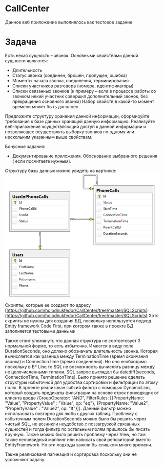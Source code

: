 # CallCenter

Данное веб приложение выполнялось как тестовое задание

# Задача 

Есть некая сущность – звонок. Основными свойствами данной сущности являются:

* Длительность
* Статус звонка (соединен, брошен, пропущен, ошибка)
* Моменты начала звонка, соединения, терминирования
* Списки участников разговора (номера, идентификаторы)
* Списки связанных звонков (к примеру – если в процессе работы со звонком некий участник совершил дополнительный звонок, без прекращения основного звонка)
Набор свойств в какой-то момент времени может быть дополнен.

Предложите структуру хранения данной информации, сформируйте требования к базе данных хранящей данную информацию. Реализуйте веб-приложение осуществляющий доступ к данной информации и позволяющее осуществлять выборку звонков по одному или нескольким указанным выше свойствам.

Бонусные задания:

* Документирование приложения. Обоснование выбранного решения ( если посчитаете нужным).

Структуру базы данных можно увидеть на картинке: ![Иллюстрация к проекту](https://github.com/holodnukfedor/CallCenter/blob/master/callCenterDbScheme.png)

Скрипты, которые ее создают по адресу [https://github.com/holodnukfedor/CallCenter/tree/master/SQLScripts](https://github.com/holodnukfedor/CallCenter/tree/master/SQLScripts)
Хотя скрипты не нужны для создания БД, поскольку используется подход Entity framework Code First, при котором также в проекте БД заполняется тестовыми данными

Также стоит упомянуть что данная структура не соответсвует 3 нормальной форме, то есть избыточна. Имеется в виду поле DurationSeconds, оно должно обозначать длительность звонка. 
Которая вычисляется как разница между TerminationTime (время окончания звонка) и ConnectionTime (время соединения).
Но оно необходимо поскольку в EF Linq то SQL не возможность вычислять разницу между не целочисленными типами. SQL запрос выглядел бы datediff(seconds, ConnectionTime, TerminationTime).
Было принято решение сделать структуры избыточной для удобства сортировки и фильтрации по этому полю.
В проекте реализован гибкий фильтр с помощью DynamicLinq, который создать предикаты фильтрации на основе строк приходящих от клиента вроде {GroupOperator: "AND", FilterRules: [{PropertyName: "Value", "PropertyValue" : "Value", op: "eq"}, {PropertyName: "Value2", "PropertyValue" : "Value2", op: "lt"}]}.
Данный фильтр можно использовать повторно для любых других таблиц. Проблему с избыточным полем DurationSeconds можно было бы решить через чистый SQL, но возникли неудобство с поззагрузкой связанных сущностей и тогда фильтр по остальным полям пришлось бы писать вручную. 
Также можно было решить проблему через View, но там также неочевидный маппинг или написать свой репозиторий вместо EntityFramework. Но эти подходы заняли бы слишком много времени.

Также реализованя пагинация и сортировка поскольку они не усложняют задачу.
